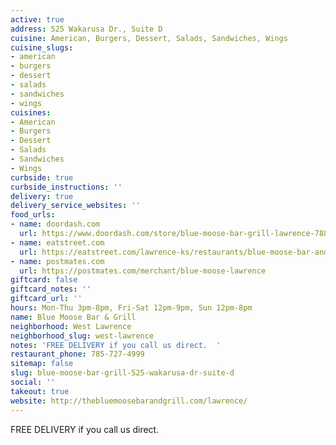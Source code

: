 ```yaml
---
active: true
address: 525 Wakarusa Dr., Suite D
cuisine: American, Burgers, Dessert, Salads, Sandwiches, Wings
cuisine_slugs:
- american
- burgers
- dessert
- salads
- sandwiches
- wings
cuisines:
- American
- Burgers
- Dessert
- Salads
- Sandwiches
- Wings
curbside: true
curbside_instructions: ''
delivery: true
delivery_service_websites: ''
food_urls:
- name: doordash.com
  url: https://www.doordash.com/store/blue-moose-bar-grill-lawrence-788195/en-US
- name: eatstreet.com
  url: https://eatstreet.com/lawrence-ks/restaurants/blue-moose-bar-and-grill?ref=google_action_link
- name: postmates.com
  url: https://postmates.com/merchant/blue-moose-lawrence
giftcard: false
giftcard_notes: ''
giftcard_url: ''
hours: Mon-Thu 3pm-8pm, Fri-Sat 12pm-9pm, Sun 12pm-8pm
name: Blue Moose Bar & Grill
neighborhood: West Lawrence
neighborhood_slug: west-lawrence
notes: 'FREE DELIVERY if you call us direct.  '
restaurant_phone: 785-727-4999
sitemap: false
slug: blue-moose-bar-grill-525-wakarusa-dr-suite-d
social: ''
takeout: true
website: http://thebluemoosebarandgrill.com/lawrence/
---
```


FREE DELIVERY if you call us direct.